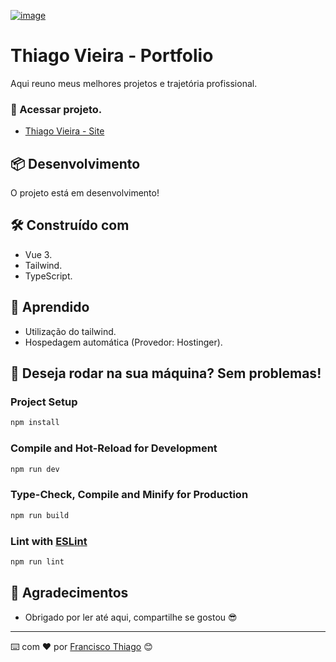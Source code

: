 <a href="https://thiago-vieira.com/">
  
![image](https://github.com/user-attachments/assets/1cb43bce-abb0-4f19-b14a-32136edfb281)

<a/>

# Thiago Vieira - Portfolio

Aqui reuno meus melhores projetos e trajetória profissional.

### 🔧 Acessar projeto.

- [Thiago Vieira - Site](https://thiago-vieira.com/)

## 📦 Desenvolvimento

O projeto está em desenvolvimento!

## 🛠️ Construído com

* Vue 3.
* Tailwind.
* TypeScript.

## 🧠 Aprendido

- Utilização do tailwind.
- Hospedagem automática (Provedor: Hostinger).

## 📌 Deseja rodar na sua máquina? Sem problemas!

### Project Setup

```sh
npm install
```

### Compile and Hot-Reload for Development

```sh
npm run dev
```

### Type-Check, Compile and Minify for Production

```sh
npm run build
```

### Lint with [ESLint](https://eslint.org/)

```sh
npm run lint
```

## 🎁 Agradecimentos

* Obrigado por ler até aqui, compartilhe se gostou 😎

---
⌨️ com ❤️ por [Francisco Thiago](https://github.com/DEV-Thiago-Vieira/) 😊
